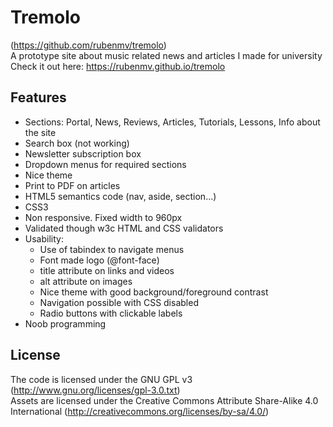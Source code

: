 Tremolo
=======

(https://github.com/rubenmv/tremolo)<br/>
A prototype site about music related news and articles I made for university
Check it out here: https://rubenmv.github.io/tremolo

Features
--------

* Sections: Portal, News, Reviews, Articles, Tutorials, Lessons, Info about the site
* Search box (not working)
* Newsletter subscription box
* Dropdown menus for required sections
* Nice theme
* Print to PDF on articles
* HTML5 semantics code (nav, aside, section...)
* CSS3
* Non responsive. Fixed width to 960px
* Validated though w3c HTML and CSS validators
* Usability:
    * Use of tabindex to navigate menus
    * Font made logo (@font-face)
    * title attribute on links and videos
    * alt attribute on images
    * Nice theme with good background/foreground contrast
    * Navigation possible with CSS disabled
    * Radio buttons with clickable labels
* Noob programming

License
-------

The code is licensed under the GNU GPL v3 (http://www.gnu.org/licenses/gpl-3.0.txt)<br/>
Assets are licensed under the Creative Commons Attribute Share-Alike 4.0 International (http://creativecommons.org/licenses/by-sa/4.0/)<br/>

